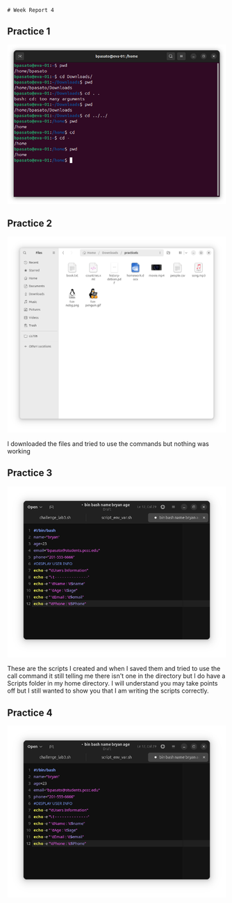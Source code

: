     # Week Report 4


## Practice 1 
![p1](practice1.png)

## Practice 2

![p3](practice2.png)

I downloaded the files and tried to use the commands but nothing was working

## Practice 3 

![p4](practice4.png)

These are the scripts I created and when I saved them and tried to use the call command it still telling me there isn't one in the directory but I do have a Scripts folder in my home directory. I will understand you may take points off but I still wanted to show you that I am writing the scripts correctly. 

## Practice 4
![p4](practice4.png)
